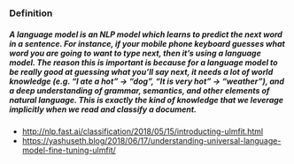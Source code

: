 ### Definition  
##### A language model is an NLP model which learns to predict the next word in a sentence. For instance, if your mobile phone keyboard guesses what word you are going to want to type next, then it’s using a language model. The reason this is important is because for a language model to be really good at guessing what you’ll say next, it needs a lot of world knowledge (e.g. “I ate a hot” → “dog”, “It is very hot” → “weather”), and a deep understanding of grammar, semantics, and other elements of natural language. This is exactly the kind of knowledge that we leverage implicitly when we read and classify a document.    

* http://nlp.fast.ai/classification/2018/05/15/introducting-ulmfit.html  
* https://yashuseth.blog/2018/06/17/understanding-universal-language-model-fine-tuning-ulmfit/  
